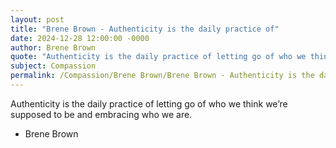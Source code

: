 ```yaml
---
layout: post
title: "Brene Brown - Authenticity is the daily practice of"
date: 2024-12-28 12:00:00 -0000
author: Brene Brown
quote: "Authenticity is the daily practice of letting go of who we think we’re supposed to be and embracing who we are."
subject: Compassion
permalink: /Compassion/Brene Brown/Brene Brown - Authenticity is the daily practice of
---
```


Authenticity is the daily practice of letting go of who we think we’re supposed to be and embracing who we are.

- Brene Brown
